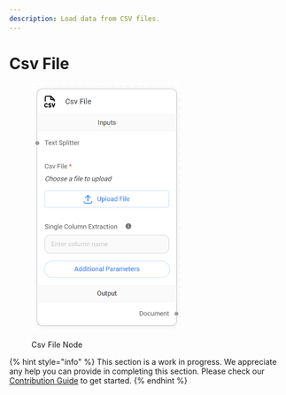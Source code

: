 ```yaml
---
description: Load data from CSV files.
---
```


# Csv File

<figure><img src="../../../.gitbook/assets/image_csv--1-.png" alt="" width="271"><figcaption><p>Csv File Node</p></figcaption></figure>

{% hint style="info" %}
This section is a work in progress. We appreciate any help you can provide in completing this section. Please check our [Contribution Guide](../../../contributing/) to get started.
{% endhint %}
